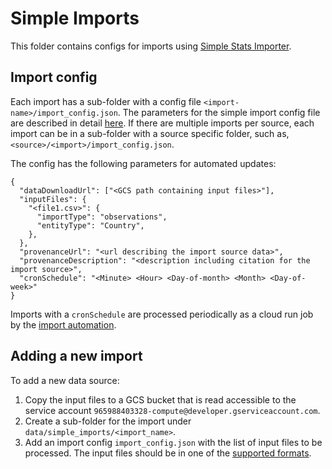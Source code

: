# Simple Imports

This folder contains configs for imports using [Simple Stats
Importer](https://github.com/datacommonsorg/import/edit/master/simple/README.md).

## Import config

Each import has a sub-folder with a config file `<import-name>/import_config.json`.
The parameters for the simple import config file are described in detail 
[here](https://github.com/datacommonsorg/import/blob/master/simple/stats/config.md).
If there are multiple imports per source, each import can be in a sub-folder
with a source specific folder, such as, `<source>/<import>/import_config.json`.

The config has the following parameters for automated updates:
```
{
  "dataDownloadUrl": ["<GCS path containing input files>"],
  "inputFiles": {
    "<file1.csv>": {
      "importType": "observations",
      "entityType": "Country",
    },
  },
  "provenanceUrl": "<url describing the import source data>",
  "provenanceDescription": "<description including citation for the import source>",
  "cronSchedule": "<Minute> <Hour> <Day-of-month> <Month> <Day-of-week>"
}
```

Imports with a `cronSchedule` are processed periodically as a cloud run job by
the [import automation](https://github.com/datacommonsorg/data/tree/master/import-automation).


## Adding a new import

To add a new data source:
1. Copy the input files to a GCS bucket that is
read accessible to the service account `965988403328-compute@developer.gserviceaccount.com`.
2. Create a sub-folder for the import under `data/simple_imports/<import_name>`.
3. Add an import config `import_config.json` with the list of input files to be
processed.
The input files should be in one of the [supported formats](https://github.com/datacommonsorg/import/tree/master/simple#input-files).

